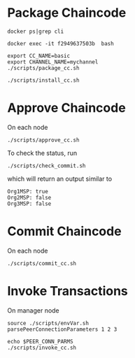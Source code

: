 # Package Chaincode

    docker ps|grep cli
    
    docker exec -it f2949637503b  bash
    
    export CC_NAME=basic
    export CHANNEL_NAME=mychannel
    ./scripts/package_cc.sh
    
    ./scripts/install_cc.sh

# Approve Chaincode

On each node

    ./scripts/approve_cc.sh
    
To check the status, run 

    ./scripts/check_commit.sh
    
which will return an output similar to

    Org1MSP: true
    Org2MSP: false
    Org3MSP: false

# Commit Chaincode

On each node

    ./scripts/commit_cc.sh

# Invoke Transactions

On manager node

    source ./scripts/envVar.sh
    parsePeerConnectionParameters 1 2 3
    
    echo $PEER_CONN_PARMS
    ./scripts/invoke_cc.sh
    
